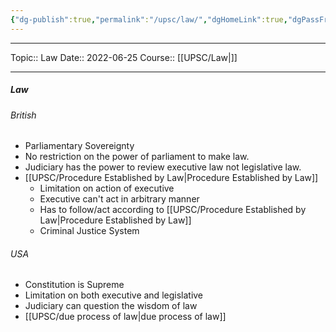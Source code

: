 ```yaml
---
{"dg-publish":true,"permalink":"/upsc/law/","dgHomeLink":true,"dgPassFrontmatter":false}
---
```


----
Topic:: Law
Date:: 2022-06-25
Course:: [[UPSC/Law|]] 

----
##### Law 
###### British 
- Parliamentary Sovereignty 
- No restriction on the power of parliament to make law. 
- Judiciary has the power to review executive law not legislative law. 
- [[UPSC/Procedure Established by Law|Procedure Established by Law]]
	- Limitation on action of executive 
	- Executive can't act in arbitrary manner 
	- Has to follow/act according to [[UPSC/Procedure Established by Law|Procedure Established by Law]]
	- Criminal Justice System 

###### USA 
- Constitution is Supreme 
- Limitation on both executive and legislative 
- Judiciary can question the wisdom of law
- [[UPSC/due process of law|due process of law]]






